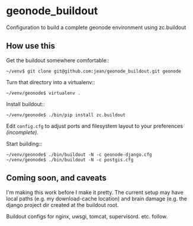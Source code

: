 geonode_buildout
================

Configuration to build a complete geonode environment using zc.buildout

How use this
------------

Get the buildout somewhere comfortable::

    ~/venv$ git clone git@github.com:jean/geonode_buildout.git geonode

Turn that directory into a virtualenv::

    ~/venv/geonode$ virtualenv .

Install buildout::

    ~/venv/geonode$ ./bin/pip install zc.buildout

Edit `config.cfg` to adjust ports and filesystem layout to your preferences
*(incomplete)*.

Start building::

    ~/venv/geonode$ ./bin/buildout -N -c geonode-django.cfg 
    ~/venv/geonode$ ./bin/buildout -N -c postgis.cfg 

Coming soon, and caveats
------------------------

I'm making this work before I make it pretty.
The current setup may have local paths (e.g. my download-cache location)
and brain damage (e.g. the django project dir created at the buildout root.

Buildout configs for nginx, uwsgi, tomcat, supervisord. etc. follow.
